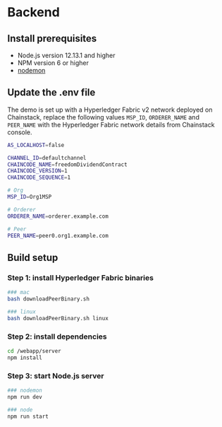 # Backend

## Install prerequisites

- Node.js version 12.13.1 and higher
- NPM version 6 or higher
- [nodemon](https://nodemon.io/)

## Update the .env file

The demo is set up with a Hyperledger Fabric v2 network deployed on Chainstack, replace the following values `MSP_ID`, `ORDERER_NAME` and `PEER_NAME` with the Hyperledger Fabric network details from Chainstack console.

```bash
AS_LOCALHOST=false

CHANNEL_ID=defaultchannel
CHAINCODE_NAME=freedomDividendContract
CHAINCODE_VERSION=1
CHAINCODE_SEQUENCE=1

# Org
MSP_ID=Org1MSP

# Orderer
ORDERER_NAME=orderer.example.com

# Peer
PEER_NAME=peer0.org1.example.com

```

## Build setup

### Step 1: install Hyperledger Fabric binaries

```bash
### mac
bash downloadPeerBinary.sh

### linux
bash downloadPeerBinary.sh linux
```

### Step 2: install dependencies

```bash
cd /webapp/server
npm install
```

### Step 3: start Node.js server

```bash
### nodemon
npm run dev

### node
npm run start
```
